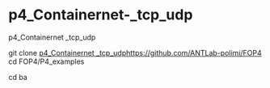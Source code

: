# p4_Containernet-_tcp_udp
p4_Containernet _tcp_udp

git clone [p4_Containernet _tcp_udp](https://github.com/ANTLab-polimi/FOP4)https://github.com/ANTLab-polimi/FOP4
cd FOP4/P4_examples

cd ba
